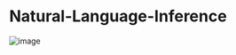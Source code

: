 # Natural-Language-Inference
![image](https://user-images.githubusercontent.com/49073655/118475621-26517180-b715-11eb-8e16-384116648309.png)
